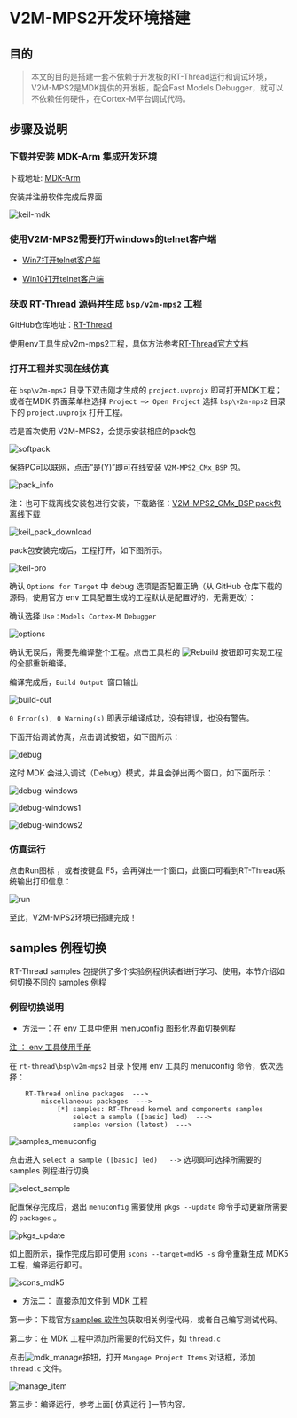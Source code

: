 # V2M-MPS2开发环境搭建

## 目的

> 本文的目的是搭建一套不依赖于开发板的RT-Thread运行和调试环境，V2M-MPS2是MDK提供的开发板，配合Fast Models Debugger，就可以不依赖任何硬件，在Cortex-M平台调试代码。

## 步骤及说明

### 下载并安装 MDK-Arm 集成开发环境

下载地址: [MDK-Arm](https://www.keil.com/download/product)

安装并注册软件完成后界面

![keil-mdk](./figures/keil-mdk.png)

### 使用V2M-MPS2需要打开windows的telnet客户端

* [Win7打开telnet客户端](https://jingyan.baidu.com/article/eb9f7b6d8701ae869364e826.html)

* [Win10打开telnet客户端](https://jingyan.baidu.com/article/ceb9fb10a9a1b48cad2ba0c4.html)

### 获取 RT-Thread 源码并生成 `bsp/v2m-mps2` 工程

GitHub仓库地址：[RT-Thread](https://github.com/RT-Thread/rt-thread)

使用env工具生成v2m-mps2工程，具体方法参考[RT-Thread官方文档](https://www.rt-thread.org/document/site/rtthread-development-guide/rtthread-tool-manual/env/env-user-manual/)

### 打开工程并实现在线仿真

在 `bsp\v2m-mps2` 目录下双击刚才生成的 `project.uvprojx` 即可打开MDK工程；或者在MDK 界面菜单栏选择 `Project –> Open Project` 选择 `bsp\v2m-mps2` 目录下的 `project.uvprojx` 打开工程。

若是首次使用 V2M-MPS2，会提示安装相应的pack包

![softpack](./figures/softpack.png)

保持PC可以联网，点击“是(Y)”即可在线安装 `V2M-MPS2_CMx_BSP` 包。

![pack_info](./figures/pack_info.png)

注：也可下载离线安装包进行安装，下载路径：[V2M-MPS2_CMx_BSP pack包离线下载](http://www.keil.com/dd2/pack/)

![keil_pack_download](./figures/keil_pack_download.png)

pack包安装完成后，工程打开，如下图所示。

![keil-pro](./figures/keil-pro.png)

确认 `Options for Target` 中 debug 选项是否配置正确（从 GitHub 仓库下载的源码，使用官方 env 工具配置生成的工程默认是配置好的，无需更改）：

确认选择 `Use：Models Cortex-M Debugger`

![options](./figures/options.png)

确认无误后，需要先编译整个工程。点击工具栏的 ![Rebuild](./figures/rebuild.png) 按钮即可实现工程的全部重新编译。

编译完成后，```Build Output ```窗口输出

![build-out](./figures/build-out.png)

`0 Error(s), 0 Warning(s)` 即表示编译成功，没有错误，也没有警告。

下面开始调试仿真，点击调试按钮，如下图所示：

![debug](./figures/debug.png)

这时 MDK 会进入调试（Debug）模式，并且会弹出两个窗口，如下面所示：

![debug-windows](./figures/debug-windows.png)

![debug-windows1](./figures/debug-windows1.png)

![debug-windows2](./figures/debug-windows2.png)

### 仿真运行

点击Run图标 ，或者按键盘 F5，会再弹出一个窗口，此窗口可看到RT-Thread系统输出打印信息：

![run](./figures/run.png)

至此，V2M-MPS2环境已搭建完成！

## samples 例程切换

RT-Thread samples 包提供了多个实验例程供读者进行学习、使用，本节介绍如何切换不同的 samples 例程

### 例程切换说明

* 方法一：在 env 工具中使用 menuconfig 图形化界面切换例程

[注 ： env 工具使用手册](https://www.rt-thread.org/document/site/docs/tools/env/env-user-manual/)

在 `rt-thread\bsp\v2m-mps2` 目录下使用 env 工具的 menuconfig 命令，依次选择：

```{.c}
	RT-Thread online packages  --->
		miscellaneous packages  --->
			[*] samples: RT-Thread kernel and components samples
				select a sample ([basic] led)  --->
				samples version (latest)  --->
```

![samples_menuconfig](./figures/samples_menuconfig.png)

点击进入 `select a sample ([basic] led)   -->` 选项即可选择所需要的 samples 例程进行切换

![select_sample](./figures/select_sample.png)

配置保存完成后，退出 `menuconfig` 需要使用 `pkgs --update` 命令手动更新所需要的 `packages` 。

![pkgs_update](./figures/pkgs_update.png)

如上图所示，操作完成后即可使用 `scons --target=mdk5 -s` 命令重新生成 MDK5 工程，编译运行即可。

![scons_mdk5](./figures/scons_mdk5.png)

* 方法二： 直接添加文件到 MDK 工程

第一步：下载官方[samples 软件包](https://github.com/RT-Thread-packages/samples)获取相关例程代码，或者自己编写测试代码。

第二步：在 MDK 工程中添加所需要的代码文件，如 `thread.c`

点击![mdk_manage](./figures/mdk_manage.png)按钮，打开 `Mangage Project Items` 对话框，添加 `thread.c` 文件。

![manage_item](./figures/manage_item.png)

第三步：编译运行，参考上面[ 仿真运行 ]一节内容。